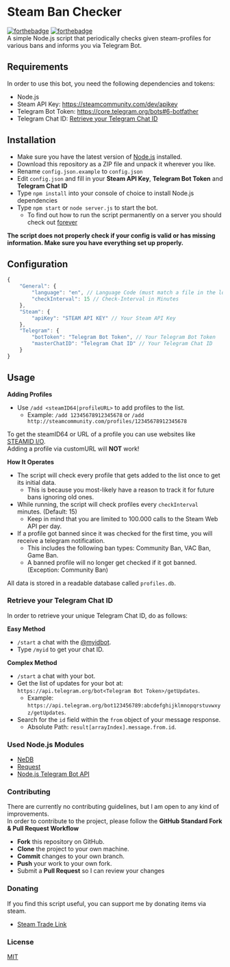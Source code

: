 # Steam Ban Checker
[![forthebadge](https://forthebadge.com/images/badges/built-with-love.svg)](https://forthebadge.com)
[![forthebadge](https://forthebadge.com/images/badges/uses-js.svg)](https://forthebadge.com)  
A simple Node.js script that periodically checks given steam-profiles for various bans and informs you via Telegram Bot.

## Requirements
In order to use this bot, you need the following dependencies and tokens:

- Node.js
- Steam API Key: https://steamcommunity.com/dev/apikey
- Telegram Bot Token: https://core.telegram.org/bots#6-botfather
- Telegram Chat ID: [Retrieve your Telegram Chat ID](#retrieve-your-telegram-chat-id)

## Installation
- Make sure you have the latest version of [Node.js](https://nodejs.org/) installed.
- Download this repository as a ZIP file and unpack it wherever you like.
- Rename `config.json.example` to `config.json`
- Edit `config.json` and fill in your **Steam API Key**, **Telegram Bot Token** and **Telegram Chat ID**
- Type `npm install` into your console of choice to install Node.js dependencies
- Type `npm start` or `node server.js` to start the bot.
  - To find out how to run the script permanently on a server you should check out [forever](https://github.com/foreversd/forever)

**The script does not properly check if your config is valid or has missing information. Make sure you have everything set up properly.**

## Configuration
```Javascript
{
	"General": {
		"language": "en", // Language Code (must match a file in the localization folder)
		"checkInterval": 15 // Check-Interval in Minutes
	},
	"Steam": {
		"apiKey": "STEAM API KEY" // Your Steam API Key
	},
	"Telegram": {
		"botToken": "Telegram Bot Token", // Your Telegram Bot Token
		"masterChatID": "Telegram Chat ID" // Your Telegram Chat ID
	}
}
```

## Usage
**Adding Profiles**
- Use `/add <steamID64|profileURL>` to add profiles to the list.
  - Example: `/add 12345678912345678` or `/add http://steamcommunity.com/profiles/12345678912345678`

To get the steamID64 or URL of a profile you can use websites like [STEAMID I/O](https://steamid.io/).  
Adding a profile via customURL will **NOT** work!

**How It Operates**
- The script will check every profile that gets added to the list once to get its initial data.
  - This is because you most-likely have a reason to track it for future bans ignoring old ones.
- While running, the script will check profiles every `checkInterval` minutes. (Default: 15)
  - Keep in mind that you are limited to 100.000 calls to the Steam Web API per day.
- If a profile got banned since it was checked for the first time, you will receive a telegram notification.
  - This includes the following ban types: Community Ban, VAC Ban, Game Ban.
  - A banned profile will no longer get checked if it got banned. (Exception: Community Ban)

All data is stored in a readable database called `profiles.db`.

### Retrieve your Telegram Chat ID
In order to retrieve your unique Telegram Chat ID, do as follows:

**Easy Method**
- `/start` a chat with the [@myidbot](https://telegram.me/myidbot).
- Type `/myid` to get your chat ID.

**Complex Method**
- `/start` a chat with your bot.
- Get the list of updates for your bot at: `https://api.telegram.org/bot<Telegram Bot Token>/getUpdates`.
  - Example: `https://api.telegram.org/bot123456789:abcdefghijklmnopqrstuvwxyz/getUpdates`.
- Search for the `id` field within the `from` object of your message response.
  - Absolute Path: `result[arrayIndex].message.from.id`.

### Used Node.js Modules
- [NeDB](https://github.com/louischatriot/nedb)
- [Request](https://github.com/request/request)
- [Node.js Telegram Bot API](https://github.com/yagop/node-telegram-bot-api)

### Contributing
There are currently no contributing guidelines, but I am open to any kind of improvements.  
In order to contribute to the project, please follow the **GitHub Standard Fork & Pull Request Workflow**

- **Fork** this repository on GitHub.
- **Clone** the project to your own machine.
- **Commit** changes to your own branch.
- **Push** your work to your own fork.
- Submit a **Pull Request** so I can review your changes

### Donating
If you find this script useful, you can support me by donating items via steam.
- [Steam Trade Link](https://steamcommunity.com/tradeoffer/new/?partner=169517256&token=77MTawmP)

### License
[MIT](https://github.com/IceQ1337/SteamBanChecker/blob/master/LICENSE)